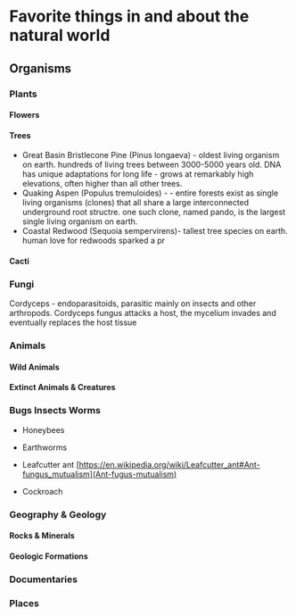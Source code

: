 # Favorite things in and about the natural world

## Organisms

### Plants

#### Flowers


#### Trees

- Great Basin Bristlecone Pine (Pinus longaeva) - oldest living organism on earth. hundreds of living trees between 3000-5000 years old. DNA has unique adaptations for long life - grows at remarkably high elevations, often higher than all other trees.
- Quaking Aspen (Populus tremuloides) - - entire forests exist as single living organisms (clones) that all share a large interconnected underground root structre. one such clone, named pando, is the largest single living organism on earth.
- Coastal Redwood (Sequoia sempervirens)- tallest tree species on earth. human love for redwoods sparked a pr

#### Cacti

### Fungi

Cordyceps - endoparasitoids, parasitic mainly on insects and other arthropods. Cordyceps fungus attacks a host, the mycelium invades and eventually replaces the host tissue

### Animals

#### Wild Animals

#### Extinct Animals & Creatures

### Bugs Insects Worms

- Honeybees
- Earthworms

- Leafcutter ant [https://en.wikipedia.org/wiki/Leafcutter_ant#Ant-fungus_mutualism](Ant-fugus-mutualism)
- Cockroach

### Geography & Geology

#### Rocks & Minerals

#### Geologic Formations

### Documentaries

### Places
